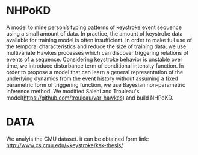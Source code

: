 # NHPoKD
A model to mine person’s typing patterns of keystroke event sequence using a small amount of data.
In practice, the amount of keystroke data available for training model is often insufficient. In order to make full use of the temporal characteristics and reduce the size of training data, we use multivariate Hawkes processes which can discover triggering relations of events of a sequence. Considering keystroke behavior is unstable over time, we introduce disturbance term of conditional intensity function. In order to propose a model that can learn a general representation of the underlying dynamics from the event history without assuming a fixed parametric form of triggering function, we use Bayesian non-parametric inference method. We modified Salehi and Trouleau's model(https://github.com/trouleau/var-hawkes) and build NHPoKD.
# DATA
We analyis the CMU dataset. it can be obtained form link: http://www.cs.cmu.edu/~keystroke/ksk-thesis/

